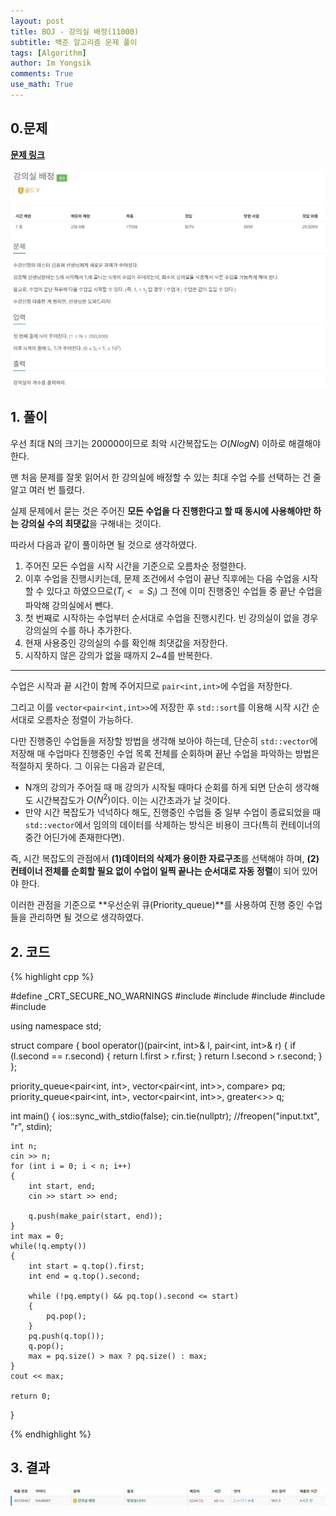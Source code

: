 ```yaml
---
layout: post
title: BOJ - 강의실 배정(11000)
subtitle: 백준 알고리즘 문제 풀이
tags: [Algorithm]
author: Im Yongsik
comments: True
use_math: True
---
```


## 0.문제

**[문제 링크](https://acmicpc.net/problem/11000)**

![](../assets/img/posts/2022-03-13/BOJ-Solve-11000/img01.jpg)

## 1. 풀이

우선 최대 N의 크기는 200000이므로 최악 시간복잡도는 $O(NlogN)$ 이하로 해결해야 한다.

맨 처음 문제를 잘못 읽어서 한 강의실에 배정할 수 있는 최대 수업 수를 선택하는 건 줄 알고 여러 번 틀렸다.

실제 문제에서 묻는 것은 주어진 **모든 수업을 다 진행한다고 할 때 동시에 사용해야만 하는 강의실 수의 최댓값**을 구해내는 것이다.

따라서 다음과 같이 풀이하면 될 것으로 생각하였다.

1. 주어진 모든 수업을 시작 시간을 기준으로 오름차순 정렬한다.
2. 이후 수업을 진행시키는데, 문제 조건에서 수업이 끝난 직후에는 다음 수업을 시작할 수 있다고 하였으므로($T_i <=S_i$) 그 전에 이미 진행중인 수업들 중 끝난 수업을 파악해 강의실에서 뺀다.
3. 첫 번째로 시작하는 수업부터 순서대로 수업을 진행시킨다. 빈 강의실이 없을 경우 강의실의 수를 하나 추가한다.
4. 현재 사용중인 강의실의 수를 확인해 최댓값을 저장한다.
5. 시작하지 않은 강의가 없을 때까지 2~4를 반복한다.

---

수업은 시작과 끝 시간이 함께 주어지므로 `pair<int,int>`에 수업을 저장한다. 

그리고 이를 `vector<pair<int,int>>`에 저장한 후 `std::sort`를 이용해 시작 시간 순서대로 오름차순 정렬이 가능하다.

다만 진행중인 수업들을 저장할 방법을 생각해 보아야 하는데, 단순히 `std::vector`에 저장해 매 수업마다 진행중인 수업 목록 전체를 순회하며 끝난 수업을 파악하는 방법은 적절하지 못하다. 그 이유는 다음과 같은데,

* N개의 강의가 주어질 때 매 강의가 시작될 때마다 순회를 하게 되면 단순히 생각해도 시간복잡도가 $O(N^2)$이다. 이는 시간초과가 날 것이다.
* 만약 시간 복잡도가 넉넉하다 해도, 진행중인 수업들 중 일부 수업이 종료되었을 때 `std::vector`에서 임의의 데이터를 삭제하는 방식은 비용이 크다(특히 컨테이너의 중간 어딘가에 존재한다면).

즉, 시간 복잡도의 관점에서 **(1)데이터의 삭제가 용이한 자료구조**를 선택해야 하며, **(2)컨테이너 전체를 순회할 필요 없이 수업이 일찍 끝나는 순서대로 자동 정렬**이 되어 있어야 한다.

이러한 관점을 기준으로 **우선순위 큐(Priority_queue)**를 사용하여 진행 중인 수업들을 관리하면 될 것으로 생각하였다.

## 2. 코드

{% highlight cpp %}

#define _CRT_SECURE_NO_WARNINGS
#include <iostream>
#include <vector>
#include <algorithm>
#include <utility>
#include <queue>

using namespace std;

struct compare
{
	bool operator()(pair<int, int>& l, pair<int, int>& r)
	{
		if (l.second == r.second)
		{
			return l.first > r.first;
		}
		return l.second > r.second;
	}
};

priority_queue<pair<int, int>, vector<pair<int, int>>, compare> pq;
priority_queue<pair<int, int>, vector<pair<int, int>>, greater<>> q;

int main()
{
	ios::sync_with_stdio(false);
	cin.tie(nullptr);
	//freopen("input.txt", "r", stdin);

	int n;
	cin >> n;
	for (int i = 0; i < n; i++)
	{
		int start, end;
		cin >> start >> end;
	
		q.push(make_pair(start, end));
	}
	int max = 0;
	while(!q.empty())
	{
		int start = q.top().first;
		int end = q.top().second;
		
		while (!pq.empty() && pq.top().second <= start)
		{
			pq.pop();
		}
		pq.push(q.top());
		q.pop();
		max = pq.size() > max ? pq.size() : max;
	}
	cout << max;
	
	return 0;
}

{% endhighlight %}

## 3. 결과

![](../assets/img/posts/2022-03-13/BOJ-Solve-11000/img02.jpg)